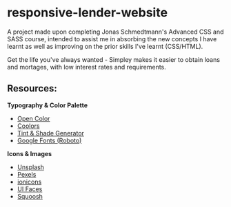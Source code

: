 # responsive-lender-website

A project made upon completing Jonas Schmedtmann's Advanced CSS and SASS course, intended to assist me in absorbing the new concepts I have learnt as well as improving on the prior skills I've learnt (CSS/HTML).

Get the life you've always wanted - Simpley makes it easier to obtain loans and mortages, with low interest rates and requirements. 

## Resources:

 **Typography & Color Palette**

- [Open Color](https://yeun.github.io/open-color/)
- [Coolors](https://coolors.co/contrast-checker/112a46-acc8e5)
- [Tint & Shade Generator](https://maketintsandshades.com/)
- [Google Fonts (Roboto)](https://fonts.google.com/)

 **Icons & Images**

- [Unsplash](https://unsplash.com/)
- [Pexels](https://www.pexels.com/)
- [ionicons](https://ionic.io/ionicons)
- [UI Faces](https://www.uifaces.co/browse-avatars/)
- [Squoosh](https://squoosh.app/)
